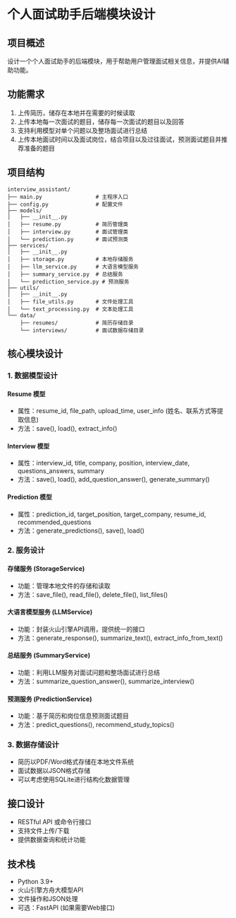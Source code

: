 # 个人面试助手后端模块设计

## 项目概述
设计一个个人面试助手的后端模块，用于帮助用户管理面试相关信息，并提供AI辅助功能。

## 功能需求
1. 上传简历，储存在本地并在需要的时候读取
2. 上传本地每一次面试的题目，储存每一次面试的题目以及回答
3. 支持利用模型对单个问题以及整场面试进行总结
4. 上传本地面试时间以及面试岗位，结合项目以及过往面试，预测面试题目并推荐准备的题目

## 项目结构
```
interview_assistant/
├── main.py                 # 主程序入口
├── config.py               # 配置文件
├── models/
│   ├── __init__.py
│   ├── resume.py           # 简历管理类
│   ├── interview.py        # 面试管理类
│   └── prediction.py       # 面试预测类
├── services/
│   ├── __init__.py
│   ├── storage.py          # 本地存储服务
│   ├── llm_service.py      # 大语言模型服务
│   ├── summary_service.py  # 总结服务
│   └── prediction_service.py # 预测服务
├── utils/
│   ├── __init__.py
│   ├── file_utils.py       # 文件处理工具
│   └── text_processing.py  # 文本处理工具
└── data/
    ├── resumes/            # 简历存储目录
    └── interviews/         # 面试数据存储目录
```

## 核心模块设计

### 1. 数据模型设计

#### Resume 模型
- 属性：resume_id, file_path, upload_time, user_info (姓名、联系方式等提取信息)
- 方法：save(), load(), extract_info()

#### Interview 模型
- 属性：interview_id, title, company, position, interview_date, questions_answers, summary
- 方法：save(), load(), add_question_answer(), generate_summary()

#### Prediction 模型
- 属性：prediction_id, target_position, target_company, resume_id, recommended_questions
- 方法：generate_predictions(), save(), load()

### 2. 服务设计

#### 存储服务 (StorageService)
- 功能：管理本地文件的存储和读取
- 方法：save_file(), read_file(), delete_file(), list_files()

#### 大语言模型服务 (LLMService)
- 功能：封装火山引擎API调用，提供统一的接口
- 方法：generate_response(), summarize_text(), extract_info_from_text()

#### 总结服务 (SummaryService)
- 功能：利用LLM服务对面试问题和整场面试进行总结
- 方法：summarize_question_answer(), summarize_interview()

#### 预测服务 (PredictionService)
- 功能：基于简历和岗位信息预测面试题目
- 方法：predict_questions(), recommend_study_topics()

### 3. 数据存储设计
- 简历以PDF/Word格式存储在本地文件系统
- 面试数据以JSON格式存储
- 可以考虑使用SQLite进行结构化数据管理

## 接口设计
- RESTful API 或命令行接口
- 支持文件上传/下载
- 提供数据查询和统计功能

## 技术栈
- Python 3.9+
- 火山引擎方舟大模型API
- 文件操作和JSON处理
- 可选：FastAPI (如果需要Web接口)